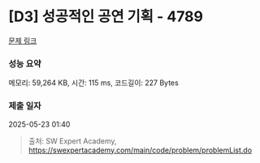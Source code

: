 # [D3] 성공적인 공연 기획 - 4789 

[문제 링크](https://swexpertacademy.com/main/code/problem/problemDetail.do?contestProbId=AWS2dSgKA8MDFAVT) 

### 성능 요약

메모리: 59,264 KB, 시간: 115 ms, 코드길이: 227 Bytes

### 제출 일자

2025-05-23 01:40



> 출처: SW Expert Academy, https://swexpertacademy.com/main/code/problem/problemList.do